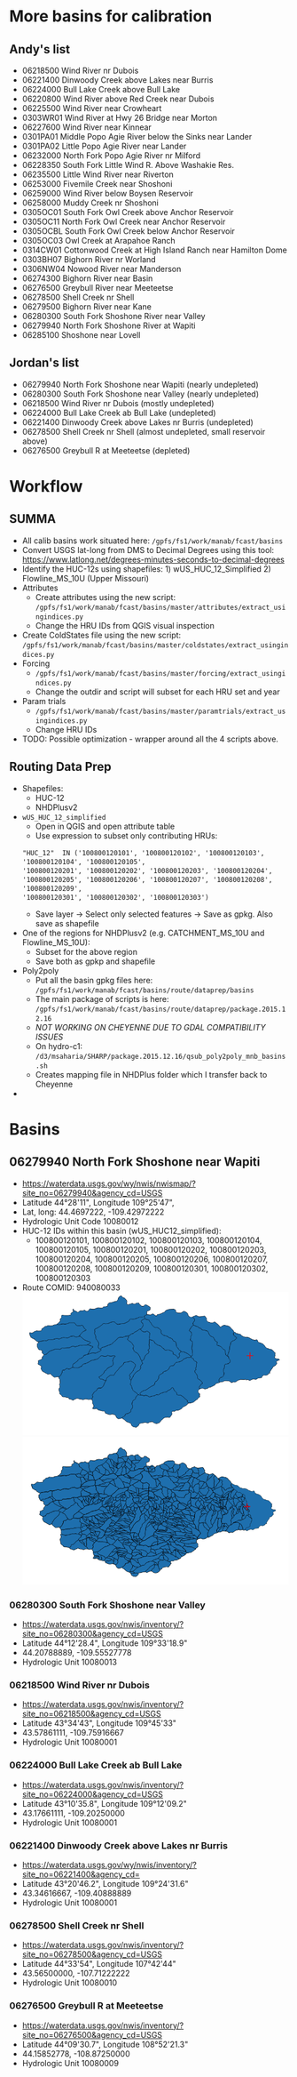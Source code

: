 # More basins for calibration

## Andy's list
* 06218500    Wind River nr Dubois
* 06221400    Dinwoody Creek above Lakes near Burris
* 06224000    Bull Lake Creek above Bull Lake
* 06220800    Wind River above Red Creek near Dubois
* 06225500    Wind River near Crowheart  
* 0303WR01    Wind River at Hwy 26 Bridge near Morton
* 06227600    Wind River near Kinnear    
* 0301PA01    Middle Popo Agie River below the Sinks near Lander
* 0301PA02    Little Popo Agie River near Lander
* 06232000    North Fork Popo Agie River nr Milford
* 06228350    South Fork Little Wind R. Above Washakie Res.
* 06235500    Little Wind River near Riverton
* 06253000    Fivemile Creek near Shoshoni
* 06259000    Wind River below Boysen Reservoir  
* 06258000    Muddy Creek nr Shoshoni
* 0305OC01    South Fork Owl Creek above Anchor Reservoir
* 0305OC11    North Fork Owl Creek near Anchor Reservoir
* 0305OCBL    South Fork Owl Creek below Anchor Reservoir
* 0305OC03    Owl Creek at Arapahoe Ranch
* 0314CW01    Cottonwood Creek at High Island Ranch near Hamilton Dome
* 0303BH07    Bighorn River nr Worland
* 0306NW04    Nowood River near Manderson
* 06274300    Bighorn River near Basin
* 06276500    Greybull River near Meeteetse
* 06278500    Shell Creek nr Shell
* 06279500    Bighorn River near Kane
* 06280300    South Fork Shoshone River near Valley
* 06279940    North Fork Shoshone River at Wapiti
* 06285100    Shoshone near Lovell

## Jordan's list 

* 06279940 North Fork Shoshone near Wapiti (nearly undepleted)
* 06280300 South Fork Shoshone near Valley (nearly undepleted)
* 06218500 Wind River nr Dubois (mostly undepleted)
* 06224000 Bull Lake Creek ab Bull Lake (undepleted)
* 06221400 Dinwoody Creek above Lakes nr Burris (undepleted)
* 06278500 Shell Creek nr Shell (almost undepleted, small reservoir above)
* 06276500 Greybull R at Meeteetse (depleted)

# Workflow
## SUMMA
* All calib basins work situated here: `/gpfs/fs1/work/manab/fcast/basins`
* Convert USGS lat-long from DMS to Decimal Degrees using this tool: https://www.latlong.net/degrees-minutes-seconds-to-decimal-degrees
* Identify the HUC-12s using shapefiles: 1) wUS_HUC_12_Simplified 2) Flowline_MS_10U (Upper Missouri)
* Attributes
    * Create attributes using the new script: `/gpfs/fs1/work/manab/fcast/basins/master/attributes/extract_usingindices.py`
    * Change the HRU IDs from QGIS visual inspection
* Create ColdStates file using the new script: `/gpfs/fs1/work/manab/fcast/basins/master/coldstates/extract_usingindices.py`
* Forcing
    * `/gpfs/fs1/work/manab/fcast/basins/master/forcing/extract_usingindices.py`
    * Change the outdir and script will subset for each HRU set and year
* Param trials
    * `/gpfs/fs1/work/manab/fcast/basins/master/paramtrials/extract_usingindices.py`
    * Change HRU IDs
* TODO: Possible optimization - wrapper around all the 4 scripts above.

## Routing Data Prep
* Shapefiles:
    * HUC-12
    * NHDPlusv2
* `wUS_HUC_12_simplified`
    * Open in QGIS and open attribute table
    * Use expression to subset only contributing HRUs:
    ```
    "HUC_12"  IN ('100800120101', '100800120102', '100800120103', '100800120104', '100800120105', 
    '100800120201', '100800120202', '100800120203', '100800120204', '100800120205', '100800120206', '100800120207', '100800120208', '100800120209', 
    '100800120301', '100800120302', '100800120303')
    ```
    * Save layer -> Select only selected features -> Save as gpkg. Also save as shapefile
* One of the regions for NHDPlusv2 (e.g. CATCHMENT_MS_10U and Flowline_MS_10U):
    * Subset for the above region
    * Save both as gpkp and shapefile 
* Poly2poly
    * Put all the basin gpkg files here: `/gpfs/fs1/work/manab/fcast/basins/route/dataprep/basins`
    * The main package of scripts is here: `/gpfs/fs1/work/manab/fcast/basins/route/dataprep/package.2015.12.16`
    * *NOT WORKING ON CHEYENNE DUE TO GDAL COMPATIBILITY ISSUES* 
    * On hydro-c1: `/d3/msaharia/SHARP/package.2015.12.16/qsub_poly2poly_mnb_basins.sh`
    * Creates mapping file in NHDPlus folder which I transfer back to Cheyenne
*  

# Basins
## 06279940 North Fork Shoshone near Wapiti
* https://waterdata.usgs.gov/wy/nwis/nwismap/?site_no=06279940&agency_cd=USGS
* Latitude  44°28'11", Longitude 109°25'47", 
* Lat, long: 44.4697222, -109.42972222
* Hydrologic Unit Code 10080012
* HUC-12 IDs within this basin (wUS_HUC12_simplified):
    * 100800120101, 100800120102, 100800120103, 100800120104, 100800120105, 100800120201, 100800120202, 100800120203, 100800120204, 100800120205, 100800120206, 100800120207, 100800120208, 100800120209, 100800120301, 100800120302, 100800120303
* Route COMID: 940080033
![HUC-12](figures/06279940_huc_12.png)
![NHDPlus polygon](figures/06279940_nhdplus_poly.png)

### 06280300 South Fork Shoshone near Valley
* https://waterdata.usgs.gov/nwis/inventory/?site_no=06280300&agency_cd=USGS
* Latitude 44°12'28.4",   Longitude 109°33'18.9"  
* 44.20788889, -109.55527778
* Hydrologic Unit 10080013

### 06218500 Wind River nr Dubois
* https://waterdata.usgs.gov/nwis/inventory/?site_no=06218500&agency_cd=USGS
* Latitude 43°34'43",   Longitude 109°45'33" 
* 43.57861111, -109.75916667
* Hydrologic Unit 10080001

### 06224000 Bull Lake Creek ab Bull Lake
* https://waterdata.usgs.gov/nwis/inventory/?site_no=06224000&agency_cd=USGS
* Latitude 43°10'35.8",   Longitude 109°12'09.2" 
* 43.17661111, -109.20250000
* Hydrologic Unit 10080001

### 06221400 Dinwoody Creek above Lakes nr Burris
* https://waterdata.usgs.gov/wy/nwis/inventory/?site_no=06221400&agency_cd=
* Latitude 43°20'46.2",   Longitude 109°24'31.6"
* 43.34616667, -109.40888889
* Hydrologic Unit 10080001

### 06278500 Shell Creek nr Shell
* https://waterdata.usgs.gov/nwis/inventory/?site_no=06278500&agency_cd=USGS 
* Latitude 44°33'54",   Longitude 107°42'44"
* 43.56500000, -107.71222222
* Hydrologic Unit 10080010

###  06276500 Greybull R at Meeteetse
* https://waterdata.usgs.gov/nwis/inventory/?site_no=06276500&agency_cd=USGS
* Latitude 44°09'30.7",   Longitude 108°52'21.3"  
* 44.15852778, -108.87250000  
* Hydrologic Unit 10080009
